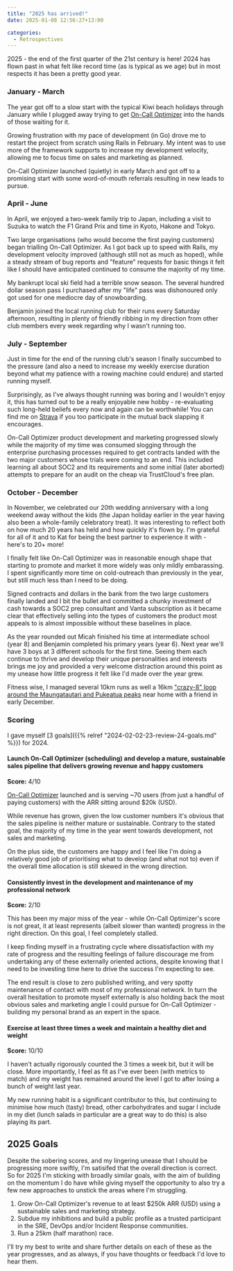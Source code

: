 ```yaml
---
title: "2025 has arrived!"
date: 2025-01-08 12:56:27+13:00

categories:
  - Retrospectives
---
```


2025 - the end of the first quarter of the 21st century is here! 2024 has flown past in what felt
like record time (as is typical as we age) but in most respects it has been a pretty good year.

### January - March

The year got off to a slow start with the typical Kiwi beach holidays through January while I plugged away trying
to get [On-Call Optimizer](https://oncall-optimizer.com/) into the hands of those waiting for it.

Growing frustration with my pace of development (in Go) drove me to restart the
project from scratch using Rails in February. My intent was to use more of the
framework supports to increase my development velocity, allowing me to focus
time on sales and marketing as planned.

On-Call Optimizer launched (quietly) in early March and got off to a promising start
with some word-of-mouth referrals resulting in new leads to pursue.

### April - June

In April, we enjoyed a two-week family trip to Japan, including a visit to Suzuka to watch the F1 Grand
Prix and time in Kyoto, Hakone and Tokyo.

Two large organisations (who would become the first paying customers)
began trialling On-Call Optimizer. As I got back up to speed with Rails, my development
velocity improved (although still not as much as hoped), while a steady stream of bug
reports and "feature" requests for basic things it felt like I should have
anticipated continued to consume the majority of my time.

My bankrupt local ski field had a terrible snow season. The several hundred dollar
season pass I purchased after
my "life" pass was dishonoured only got used for one mediocre day of snowboarding.

Benjamin joined the
local running club for their runs every Saturday afternoon, resulting in plenty of friendly
ribbing in my direction from other club members every week regarding why I wasn't running too.

### July - September

Just in time for the end of the running club's season I finally succumbed to the pressure (and also a need to increase my weekly exercise duration beyond what my
patience with a rowing machine could endure) and started running myself.

Surprisingly,
as I've always thought running was boring and I wouldn't enjoy it,
this has turned out to be a really enjoyable new hobby - re-evaluating such long-held beliefs every
now and again can be worthwhile! You can find me on [Strava](https://www.strava.com/athletes/146382494) if you too
participate in the mutual back slapping it encourages.

On-Call Optimizer product development and marketing progressed slowly while the majority
of my time was consumed slogging through the enterprise purchasing processes required
to get contracts landed with the two major customers whose trials were coming to an
end. This included learning all about SOC2 and its requirements
and some initial (later aborted) attempts to prepare for an audit on the cheap via TrustCloud's free plan.

### October - December
In November, we celebrated our 20th wedding anniversary with a long weekend away without the kids (the
Japan holiday earlier in the year having also been a whole-family celebratory treat). It was interesting to reflect
both on how much 20 years has held and how quickly it's flown by. I'm grateful for all of it and to Kat for being
the best partner to experience it with - here's to 20+ more!

I finally felt like On-Call Optimizer was in reasonable enough shape that starting to promote and market it more
widely was only mildly embarassing. I spent significantly more time on cold-outreach than previously in the year, but still much less than I need to be doing.

Signed contracts
and dollars in the bank from the two large customers finally landed and I bit the bullet and committed a chunky
investment of cash towards a SOC2 prep consultant and Vanta subscription as it became clear that effectively selling
into the types of customers the product most appeals to is almost impossible without these baselines in place.

As the year rounded out Micah finished his time at intermediate school (year 8) and Benjamin completed his primary
years (year 6). Next year we'll have 3 boys at 3 different schools for the first time. Seeing them each continue to
thrive and develop their unique personalities and interests brings me joy and provided a very welcome distraction around this point as my unease how little progress it felt like
I'd made over the year grew.

Fitness wise, I managed several 10km runs as well a 16km ["crazy-8" loop around the
Maungatautari and Pukeatua peaks](https://www.strava.com/activities/13035286981) near home with a friend in early December.

### Scoring

I gave myself [3 goals]({{% relref "2024-02-02-23-review-24-goals.md" %}}) for 2024.

#### Launch On-Call Optimizer (scheduling) and develop a mature, sustainable sales pipeline that delivers growing revenue and happy customers

**Score:** 4/10

[On-Call Optimizer](https://oncall-optimizer.com/) launched and is serving ~70 users (from just a handful of paying customers)
with the ARR sitting around $20k (USD).

While revenue has grown, given the low customer numbers it's obvious that the sales pipeline is neither mature or sustainable. Contrary to
the stated goal, the majority of my time in the year went towards development, not sales and marketing.

On the plus
side, the customers are happy and I feel like I'm doing a relatively good job of prioritising what to develop (and
what not to) even if the overall time allocation is still skewed in the wrong direction.

#### Consistently invest in the development and maintenance of my professional network

**Score:** 2/10

This has been my major miss of the year - while On-Call Optimizer's score is not great, it at least
represents (albeit slower than wanted) progress in the right direction. On this goal, I feel completely stalled.

I keep finding myself in a frustrating cycle where dissatisfaction with my rate of
progress and the resulting feelings of failure discourage me from undertaking any of these externally oriented
actions, despite knowing that I need to be investing time here to drive the success I'm expecting to see.

The end result is close to zero published writing, and very spotty maintenance of contact with most of my professional
network. In turn the overall hesitation to promote myself externally is also holding
back the most obvious sales and marketing angle I could pursue for On-Call Optimizer - building my personal brand
as an expert in the space.

#### Exercise at least three times a week and maintain a healthy diet and weight

**Score:** 10/10

I haven't actually rigorously counted the 3 times a week bit, but it will be close. More importantly, I feel
as fit as I've ever been (with metrics to match) and my weight has remained around the level I got to after
losing a bunch of weight last year.

My new running habit is a significant contributor to this, but continuing to minimise how much (tasty) bread,
other carbohydrates and sugar I include in my diet (lunch salads in particular are a great way to do this) is
also playing its part.

## 2025 Goals

Despite the sobering scores, and my lingering unease that I should be progressing more swiftly, I'm satisifed that
the overall direction is correct. So for 2025 I'm sticking with broadly similar goals, with the aim of building on
the momentum I do have while giving myself the opportunity to also try a few new approaches to unstick the areas
where I'm struggling.

1. Grow On-Call Optimizer's revenue to at least $250k ARR (USD) using a sustainable sales and marketing strategy.
1. Subdue my inhibitions and build a public profile as a trusted participant in the
 SRE, DevOps and/or Incident Response communities.
1. Run a 25km (half marathon) race.

I'll try my best to write and share further details on each of these as the year progresses, and as always, if you
have thoughts or feedback I'd love to hear them.
